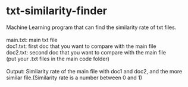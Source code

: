# txt-similarity-finder
Machine Learning program that can find the similarity rate of txt files.<br/><br/>
main.txt: main txt file<br/>
doc1.txt: first doc that you want to compare with the main file<br/>
doc2.txt: second doc that you want to compare with the main file<br/>
(put your .txt files in the main code folder)<br/>
<br/>
Output: Similarity rate of the main file with doc1 and doc2, and the more similar file.(Similarity rate is a number between 0 and 1)
